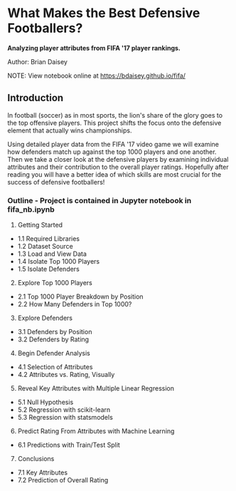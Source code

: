 # What Makes the Best Defensive Footballers?

**Analyzing player attributes from FIFA '17 player rankings.**

Author: Brian Daisey

NOTE: View notebook online at https://bdaisey.github.io/fifa/

## Introduction

In football (soccer) as in most sports, the lion's share of the glory goes to the top offensive players.  This project shifts the focus onto the defensive element that actually wins championships.  


Using detailed player data from the FIFA '17 video game we will examine how defenders match up against the top 1000 players and one another.  Then we take a closer look at the defensive players by examining individual attributes and their contribution to the overall player ratings.  Hopefully after reading you will have a better idea of which skills are most crucial for the success of defensive footballers!

### Outline - Project is contained in Jupyter notebook in fifa_nb.ipynb

1. Getting Started
  - 1.1 Required Libraries
  - 1.2 Dataset Source
  - 1.3 Load and View Data
  - 1.4 Isolate Top 1000 Players
  - 1.5 Isolate Defenders
2. Explore Top 1000 Players
  - 2.1 Top 1000 Player Breakdown by Position 
  - 2.2 How Many Defenders in Top 1000?
3. Explore Defenders
  - 3.1 Defenders by Position
  - 3.2 Defenders by Rating
4. Begin Defender Analysis
  - 4.1 Selection of Attributes 
  - 4.2 Attributes vs. Rating, Visually
5. Reveal Key Attributes with Multiple Linear Regression
  - 5.1 Null Hypothesis
  - 5.2 Regression with scikit-learn
  - 5.3 Regression with statsmodels
6. Predict Rating From Attributes with Machine Learning
  - 6.1 Predictions with Train/Test Split
7. Conclusions
  - 7.1 Key Attributes
  - 7.2 Prediction of Overall Rating

